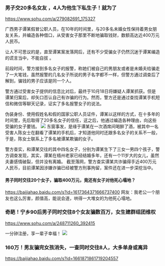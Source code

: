 ### 男子交20多名女友 ，4人为他生下私生子！就为了
https://www.sohu.com/a/279082691_175327

广西男子谭某假冒公职人员，在10年的时间里，与20多名未婚女性保持着男女朋友关系，并编造各种借口，从受害女子那里不断地骗取钱财，数额高达近400万元人民币。

让人不可思议的是，直至谭某案发落网后，还有不少受骗女子仍然沉迷于谭某编造的谎言当中，不能自拔 。

前段时间，警方接到多名女子的报警，称她们被自己的男朋友或者是未婚夫给骗走了一大笔钱，虽然报警的几名女子所说的男子名字都不一样，但警方通过调查后了解到，骗钱的男子应该是同一个人。

警方通过受害女子提供的信息比对后，最终于10月18日将嫌疑人谭某抓获。但是谭某归案后，却矢口否认自己有诈骗的行为。然而，警方还是通过查找谭某手机短信和微信等聊天记录，证实了多名报警女子的说法。

伪装身份、使用假姓名和假的国家公职人员证件，谭某以这样的方式，在十多年的时间里，先后取得了20多名女子的信任，这之后，他通过编造各种理由，向这些受骗的女子要钱。
![](http://5b0988e595225.cdn.sohucs.com/images/20181202/149aa0d010ee43f49e1aa5824ef4b503.jpeg)
东窗事发，是缘于谭某在一次酒席间喝醉了酒，被其中一名受害人陈女士在翻看了谭某的手机后，才知道他同时还跟多名女子的关系不一般，于是，陈女士联系上了多名被谭某欺骗的女子。

警方查实，和谭某交往的其中四名女子，分别为谭某生下了三女一男四个孩子，警方调查发现，其实，谭某在梧州老家已经结婚多年，还有一个11岁大的女儿，虽然夫妻感情破裂，但并没有离婚。
截至落网，警方查实谭某共诈骗得手近400万元人民币，目前谭某因涉嫌诈骗已经被警方刑事拘留，案件还在进一步深挖当中。

#### 男子同时交往20个女子，骗取400万元，竟还有女子对他死心塌地？
https://baijiahao.baidu.com/s?id=1617364371666737400
网友：我老公一个朋友也这么厉害，颜值高，能说会道，哄得一大堆女的为他死心塌地。

### 奇葩！宁乡90后男子同时交往8个女友骗数百万，女生建群组团维权
https://www.sohu.com/a/248711260_392415

一分钟注册，享一辈子幸福！
![](http://5b0988e595225.cdn.sohucs.com/images/20180818/d3138dcce1f14726917cecf215c71d18.jpeg)

### 160万！男友骗完女孩消失，一查同时交往8人，大多单身或离异
https://baijiahao.baidu.com/s?id=1661871861719204557
